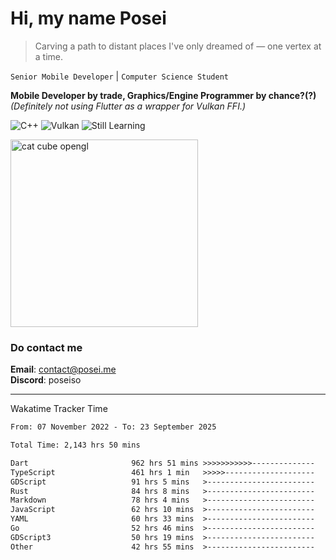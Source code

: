 # Hi, my name Posei

> Carving a path to distant places I've only dreamed of — one vertex at a time.

`Senior Mobile Developer` | `Computer Science Student`  

**Mobile Developer by trade, Graphics/Engine Programmer by chance?(?)**  
_(Definitely not using Flutter as a wrapper for Vulkan FFI.)_

![C++](https://img.shields.io/badge/C++-00599C?style=flat&logo=c%2B%2B&logoColor=white)
![Vulkan](https://img.shields.io/badge/Vulkan-AC162C?style=flat&logo=vulkan&logoColor=white)
![Still Learning](https://img.shields.io/badge/Still%20Learning-FFCC00?style=flat&logoColor=white)

  <img src="https://github.com/user-attachments/assets/54c92bc8-af3e-4bf1-b442-e889f1c01633" width="300" alt="cat cube opengl" />

### Do contact me

**Email**: [contact@posei.me](mailto:contact@posei.me)  
**Discord**: poseiso

---

Wakatime Tracker Time

<!--START_SECTION:waka-->

```txt
From: 07 November 2022 - To: 23 September 2025

Total Time: 2,143 hrs 50 mins

Dart                       962 hrs 51 mins >>>>>>>>>>>--------------   44.92 %
TypeScript                 461 hrs 1 min   >>>>>--------------------   21.51 %
GDScript                   91 hrs 5 mins   >------------------------   04.25 %
Rust                       84 hrs 8 mins   >------------------------   03.93 %
Markdown                   78 hrs 4 mins   >------------------------   03.64 %
JavaScript                 62 hrs 10 mins  >------------------------   02.90 %
YAML                       60 hrs 33 mins  >------------------------   02.82 %
Go                         52 hrs 46 mins  >------------------------   02.46 %
GDScript3                  50 hrs 19 mins  >------------------------   02.35 %
Other                      42 hrs 55 mins  >------------------------   02.00 %
```

<!--END_SECTION:waka-->
